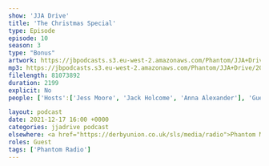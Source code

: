 ```yaml
---
show: 'JJA Drive'
title: 'The Christmas Special'
type: Episode
episode: 10
season: 3
type: "Bonus"
artwork: https://jbpodcasts.s3.eu-west-2.amazonaws.com/Phantom/JJA+Drive/jja+drive.jpeg
mp3: https://jbpodcasts.s3.eu-west-2.amazonaws.com/Phantom/JJA+Drive/2021-12-17.mp3
filelength: 81073892
duration: 2199
explicit: No
people: ['Hosts':['Jess Moore', 'Jack Holcome', 'Anna Alexander'], 'Guests':'Josh Brunning']

layout: podcast
date: 2021-12-17 16:00 +0000
categories: jjadrive podcast
elsewhere: <a href="https://derbyunion.co.uk/sls/media/radio">Phantom Media</a>
roles: Guest
tags: ['Phantom Radio']
---
```

